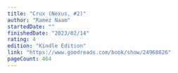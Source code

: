 ```yaml
---
title: "Crux (Nexus, #2)"
author: "Ramez Naam"
startedDate: ""
finishedDate: "2023/02/14"
rating: 4
edition: "Kindle Edition"
link: "https://www.goodreads.com/book/show/24968626"
pageCount: 464
---
```



